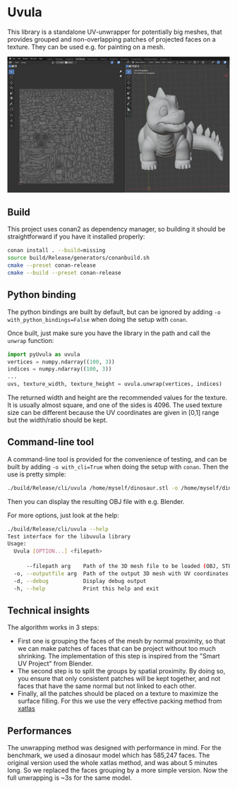 # Uvula

This library is a standalone UV-unwrapper for potentially big meshes, that provides grouped and non-overlapping patches of projected faces on a texture. They can be used e.g. for painting on a mesh.

![Unwrapping a cute dinosaur](demo.png)

## Build

This project uses conan2 as dependency manager, so building it should be straightforward if you have it installed properly:

```bash
conan install . --build=missing
source build/Release/generators/conanbuild.sh
cmake --preset conan-release
cmake --build --preset conan-release
```

## Python binding

The python bindings are built by default, but can be ignored by adding `-o with_python_bindings=False` when doing the setup with `conan`.

Once built, just make sure you have the library in the path and call the `unwrap` function:

```python
import pyUvula as uvula
vertices = numpy.ndarray((100, 3))
indices = numpy.ndarray((100, 3))
...
uvs, texture_width, texture_height = uvula.unwrap(vertices, indices)
```

The returned width and height are the recommended values for the texture. It is usually almost square, and one of the sides is 4096. The used texture size can be different because the UV coordinates are given in [0,1] range but the width/ratio should be kept.

## Command-line tool

A command-line tool is provided for the convenience of testing, and can be built by adding `-o with_cli=True` when doing the setup with `conan`. Then the use is pretty simple:

```bash
./build/Release/cli/uvula /home/myself/dinosaur.stl -o /home/myself/dinosaur_unwrapped.obj
```

Then you can display the resulting OBJ file with e.g. Blender.

For more options, just look at the help:
```bash
./build/Release/cli/uvula --help
Test interface for the libuvula library
Usage:
  Uvula [OPTION...] <filepath>

      --filepath arg    Path of the 3D mesh file to be loaded (OBJ, STL, ...)
  -o, --outputfile arg  Path of the output 3D mesh with UV coordinates (OBJ)
  -d, --debug           Display debug output
  -h, --help            Print this help and exit
```

## Technical insights

The algorithm works in 3 steps:
* First one is grouping the faces of the mesh by normal proximity, so that we can make patches of faces that can be project without too much shrinking. The implementation of this step is inspired from the "Smart UV Project" from Blender.
* The second step is to split the groups by spatial proximity. By doing so, you ensure that only consistent patches will be kept together, and not faces that have the same normal but not linked to each other.
* Finally, all the patches should be placed on a texture to maximize the surface filling. For this we use the very effective packing method from [xatlas](ttps://github.com/jpcy/xatlas/)

## Performances

The unwrapping method was designed with performance in mind. For the benchmark, we used a dinosaur model which has 585,247 faces. The original version used the whole xatlas method, and was about 5 minutes long. So we replaced the faces grouping by a more simple version. Now the full unwrapping is ~3s for the same model.
